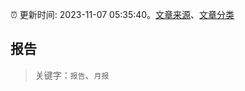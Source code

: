 :alarm_clock: 更新时间: 2023-11-07 05:35:40。[文章来源](/README.md)、[文章分类](/TAGS.md)

## 报告


> 关键字：`报告`、`月报`



